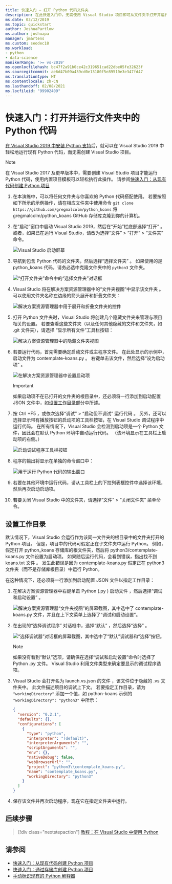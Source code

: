 ```yaml
---
title: 快速入门 — 打开 Python 代码文件夹
description: 在此快速入门中，无需使用 Visual Studio 项目即可从文件夹中打开并运行 Python 代码（仅限 Visual Studio 2019）。
ms.date: 03/12/2019
ms.topic: quickstart
author: JoshuaPartlow
ms.author: joshuapa
manager: jmartens
ms.custom: seodec18
ms.workload:
- python
- data-science
monikerRange: '>= vs-2019'
ms.openlocfilehash: bc47f2a91b0ce42c319651cad22dbe05fe32623f
ms.sourcegitcommit: ae6d47b09a439cd0e13180f5e89510e3e347fd47
ms.translationtype: HT
ms.contentlocale: zh-CN
ms.lasthandoff: 02/08/2021
ms.locfileid: "99902409"
---
```

# <a name="quickstart-open-and-run-python-code-in-a-folder"></a>快速入门：打开并运行文件夹中的 Python 代码

[在 Visual Studio 2019 中安装 Python 支持](installing-python-support-in-visual-studio.md)后，就可以在 Visual Studio 2019 中轻松地运行现有 Python 代码，而无需创建 Visual Studio 项目。

> [!Note]
> 在 Visual Studio 2017 及更早版本中，需要创建 Visual Studio 项目才能运行 Python 代码，使用内置项目模板可以轻松执行此操作。 请参阅[快速入门：从现有代码创建 Python 项目](quickstart-01-python-in-visual-studio-project-from-existing-code.md)

1. 在本演练中，可以将任何文件夹与你喜欢的 Python 代码搭配使用。 若要按照如下所示的示例操作，请在相应文件夹中使用命令 `git clone https://github.com/gregmalcolm/python_koans` 将 gregmalcolm/python_koans GitHub 存储库克隆到你的计算机。

1. 在“启动”窗口中启动 Visual Studio 2019，然后在“开始”栏底部选择“打开”   。 或者，如果已在运行 Visual Studio，请改为选择“文件”   > “打开”   > “文件夹”  命令。

    ![Visual Studio 启动屏幕](media/quickstart-open-folder/01-open-local-folder.png)

1. 导航到包含 Python 代码的文件夹，然后选择“选择文件夹”  。 如果使用的是 python_koans 代码，请务必选中克隆文件夹中的 `python3` 文件夹。

    ![“打开文件夹”命令中的“选择文件夹”对话框](media/quickstart-open-folder/02-select-folder.png)

1. Visual Studio 将在解决方案资源管理器中的“文件夹视图”中显示该文件夹   。 可以使用文件夹名称左边缘的箭头展开和折叠文件夹：

    ![解决方案资源管理器中用于展开和折叠文件夹的控件](media/quickstart-open-folder/03-expand-collapse-folders.png)

1. 打开 Python 文件夹时，Visual Studio 将创建几个隐藏文件夹来管理与项目相关的设置。 若要查看这些文件夹（以及任何其他隐藏的文件和文件夹，如 .git  文件夹），请选择  “显示所有文件”工具栏按钮：

    ![解决方案资源管理器中的隐藏文件夹视图](media/quickstart-open-folder/05-view-hidden-folders.png)

1. 若要运行代码，首先需要确定启动文件或主程序文件。 在此处显示的示例中，启动文件为 contemplate-koans.py  。 右键单击该文件，然后选择“设为启动项”  。

    ![在解决方案资源管理器中设置启动项](media/quickstart-open-folder/06-set-as-startup-item-command.png)

    > [!Important]
    > 如果启动项不在已打开的文件夹的根目录中，还必须将一行添加到启动配置 JSON 文件中，如[设置工作目录](#set-a-working-directory)部分中所述。

1. 按 Ctrl  +F5  ，或依次选择“调试” > “启动但不调试”  运行代码  。 另外，还可以选择显示带有播放按钮的启动项的工具栏按钮，在 Visual Studio 调试程序中运行代码。 在所有情况下，Visual Studio 会检测到启动项是一个 Python 文件，因此会在默认 Python 环境中自动运行代码。 （该环境显示在工具栏上启动项的右侧。）

    ![启动调试程序工具栏按钮](media/quickstart-open-folder/07-start-debug-toolbar.png)

1. 程序的输出将显示在单独的命令窗口中：

    ![用于运行 Python 代码的输出窗口](media/quickstart-open-folder/08-result-window.png)

1. 若要在其他环境中运行代码，请从工具栏上的下拉列表框控件中选择该环境，然后再次启动启动项。

1. 若要关闭 Visual Studio 中的文件夹，请选择“文件”   > “关闭文件夹”  菜单命令。

## <a name="set-a-working-directory"></a>设置工作目录

默认情况下，Visual Studio 会运行作为该同一文件夹的根目录中的文件夹打开的 Python 项目。 但是，项目中的代码可假定正在子文件夹中运行 Python。 例如，假定打开 python_koans 存储库的根文件夹，然后将 python3/contemplate-koans.py  文件设置为启动项。 如果随后运行代码，会看到错误，指出找不到 koans.txt 文件  。 发生此错误是因为 contemplate-koans.py  假定正在 python3  文件夹（而不是存储库根目录）中运行 Python。

在这种情况下，还必须将一行添加到启动配置 JSON 文件以指定工作目录：

1. 在解决方案资源管理器中右键单击 Python (.py  ) 启动文件  ，然后选择“调试和启动设置”  。

    ![解决方案资源管理器“文件夹视图”的屏幕截图，其中选中了 contemplate-koans.py 文件，并且在上下文菜单上选择了“调试和启动设置”。](media/quickstart-open-folder/09-debug-launch-settings-menu-command.png)

1. 在出现的“选择调试程序”  对话框中，选择“默认”  ，然后选择“选择”  。

    ![“选择调试器”对话框的屏幕截图，其中选中了“默认”调试器和“选择”按钮。](media/quickstart-open-folder/10-select-debugger.png)

    > [!Note]
    > 如果没有看到“默认”选项，请确保在选择“调试和启动设置”命令时选择了 Python .py 文件。 Visual Studio 利用文件类型来确定要显示的调试程序选项。

1. Visual Studio 会打开名为 launch.vs.json 的文件  ，该文件位于隐藏的 .vs  文件夹中。 此文件描述项目的调试上下文。 若要指定工作目录，请为 `"workingDirectory"` 添加一个值，如 python-koans 示例的 `"workingDirectory": "python3"` 中所示：

    ```json
    {
      "version": "0.2.1",
      "defaults": {},
      "configurations": [
        {
          "type": "python",
          "interpreter": "(default)",
          "interpreterArguments": "",
          "scriptArguments": "",
          "env": {},
          "nativeDebug": false,
          "webBrowserUrl": "",
          "project": "python3\\contemplate_koans.py",
          "name": "contemplate_koans.py",
          "workingDirectory": "python3"
        }
      ]
    }
    ```

1. 保存该文件并再次启动程序，现在它在指定文件夹中运行。

## <a name="next-steps"></a>后续步骤

> [!div class="nextstepaction"]
> [教程：在 Visual Studio 中使用 Python](tutorial-working-with-python-in-visual-studio-step-01-create-project.md)

## <a name="see-also"></a>请参阅

- [快速入门：从现有代码创建 Python 项目](quickstart-01-python-in-visual-studio-project-from-existing-code.md)
- [快速入门：通过存储库创建 Python 项目](quickstart-03-python-in-visual-studio-project-from-repository.md)
- [手动标识现有的 Python 解释器](managing-python-environments-in-visual-studio.md#manually-identify-an-existing-environment)
